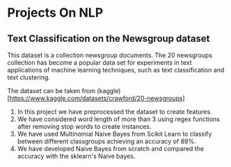 # Projects On NLP

## Text Classification on the Newsgroup dataset
This dataset is a collection newsgroup documents. The 20 newsgroups collection has become a popular data set for experiments in text applications of machine learning techniques, such as text classification and text clustering.

The dataset can be taken from (kaggle)[https://www.kaggle.com/datasets/crawford/20-newsgroups]

1. In this project we have preprocessed the dataset to create features.
2. We have considered word length of more than 3 using regex functions after removing stop words to create instances.
3. We have used Multinomial Naive Bayes from Scikit Learn to classify between different classgroups achieving an accuracy of 89%. 
4. We have developed Naive Bayes from scratch and compared the accuracy with the sklearn's Naive bayes.
